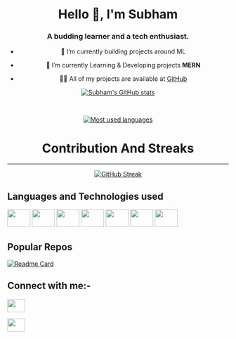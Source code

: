 <h1 align="center">Hello 👋, I'm Subham</h1>
<h3 align="center">A budding learner and a tech enthusiast.</h3>

<div align="center">

- 🔭 I’m currently building projects around ML

- 🌱 I’m currently Learning & Developing projects **MERN**

- 👨‍💻 All of my projects are available at [GitHub](https://github.com/subham-behera)

</div>

<div align="center">

[![Subham's GitHub stats](https://github-readme-stats.vercel.app/api?username=subham-behera&show_icons=true&theme=merko)](https://github.com/subham-behera/github-readme-stats)

<br>

[![Most used languages](https://denvercoder1-github-readme-stats.vercel.app/api/top-langs/?username=subham-behera&langs_count=8&layout=compact&theme=react&hide_border=true&bg_color=1F222E&title_color=F85D7F&icon_color=F8D866&hide=Jupyter%20Notebook,Roff)](https://github.com/ashutosh00710/github-readme-activity-graph")

</div>

<h1 align = "center" >Contribution And Streaks</h1>
<hr>
<div align ="center">

[![GitHub Streak](https://streak-stats.demolab.com?user=subham-behera&theme=highcontrast&hide_border=true)](https://git.io/streak-stats)

</div>

<h2> Languages and Technologies used </h2>

<div>

<img src="https://cdn.jsdelivr.net/gh/devicons/devicon/icons/java/java-original.svg" height="40" width="52"/>

<img src="https://cdn.jsdelivr.net/gh/devicons/devicon/icons/python/python-original.svg" height="40" width="52"/>

<img src="https://cdn.jsdelivr.net/gh/devicons/devicon/icons/c/c-original.svg" height="40" width="52"/>

<img src="https://cdn.jsdelivr.net/gh/devicons/devicon/icons/javascript/javascript-original.svg" height="40" width="52"/>

<img src="https://cdn.jsdelivr.net/gh/devicons/devicon/icons/react/react-original.svg" height="40" width="52"/>

<img src="https://cdn.jsdelivr.net/gh/devicons/devicon/icons/nodejs/nodejs-original.svg" height="40" width="52"/>

<img src="https://cdn.jsdelivr.net/gh/devicons/devicon/icons/flask/flask-original.svg" height="40" width="52"/>

</div>

<h2> Popular Repos </h2>

[![Readme Card](https://github-readme-stats.vercel.app/api/pin/?username=subham-behera&repo=GoAgro)](https://github.com/subham-behera/GoAgro)


<h2 align="left">Connect with me:-</h2>

<div>

<a href="https://www.linkedin.com/in/subham-behera-515310270" target="blank"><img align="center" src="https://github.com/dheereshagrwal/colored-icons/blob/master/public/icons/linkedin/linkedin.svg" height="30" width="40" /></a>

<a href="https://twitter.com/subhambehera_" target="blank"><img align="center" src="https://raw.githubusercontent.com/rahuldkjain/github-profile-readme-generator/master/src/images/icons/Social/twitter.svg" height="30" width="40" /></a>

</div>
